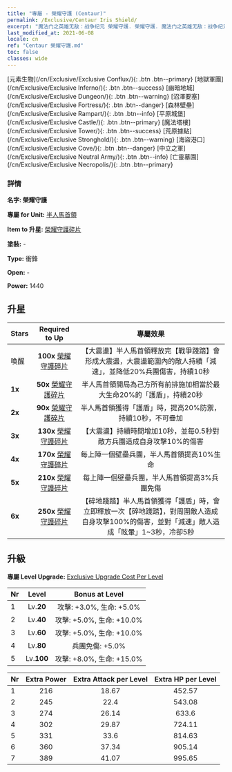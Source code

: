 ```yaml
---
title: "專屬 - 榮耀守護 (Centaur)"
permalink: /Exclusive/Centaur Iris Shield/
excerpt: "魔法门之英雄无敌：战争纪元 榮耀守護. 榮耀守護. 魔法门之英雄无敌：战争纪元 專屬 榮耀守護. 半人馬首領 專屬."
last_modified_at: 2021-06-08
locale: cn
ref: "Centaur 榮耀守護.md"
toc: false
classes: wide
---
```

 [元素生物](/cn/Exclusive/Exclusive Conflux/){: .btn .btn--primary} [地獄軍團](/cn/Exclusive/Exclusive Inferno/){: .btn .btn--success} [幽暗地城](/cn/Exclusive/Exclusive Dungeon/){: .btn .btn--warning} [沼澤要塞](/cn/Exclusive/Exclusive Fortress/){: .btn .btn--danger} [森林壁壘](/cn/Exclusive/Exclusive Rampart/){: .btn .btn--info} [平原城堡](/cn/Exclusive/Exclusive Castle/){: .btn .btn--primary} [魔法塔樓](/cn/Exclusive/Exclusive Tower/){: .btn .btn--success} [荒原據點](/cn/Exclusive/Exclusive Stronghold/){: .btn .btn--warning} [海盜港口](/cn/Exclusive/Exclusive Cove/){: .btn .btn--danger} [中立之軍](/cn/Exclusive/Exclusive Neutral Army/){: .btn .btn--info} [亡靈墓園](/cn/Exclusive/Exclusive Necropolis/){: .btn .btn--primary} 

### 詳情
 **名字: 榮耀守護** 

 **專屬 for Unit:** [半人馬首領](/cn/units/Centaur/) 

 **Item to 升星:** [榮耀守護碎片](/cn/Items/con_913/)

 **塗裝:** -

 **Type:** 衝鋒

 **Open:** -

 **Power:** 1440

## 升星

  |     Stars    |  Required to Up | 專屬效果 |
  |:-------------|:---------------:|:---------------:|
  |  喚醒  | **100x** [榮耀守護碎片](/cn/Items/con_913/) | 【大震盪】半人馬首領釋放完【戰爭踐踏】會形成大震盪，大震盪範圍內的敵人持續「減速」，並降低20%兵團傷害，持續10秒 |
  | **1x** <i class="fas fa-star"/> | **50x** [榮耀守護碎片](/cn/Items/con_913/) | 半人馬首領開局為己方所有前排施加相當於最大生命20%的「護盾」，持續20秒 |
  | **2x** <i class="fas fa-star"/> | **90x** [榮耀守護碎片](/cn/Items/con_913/) | 半人馬首領獲得「護盾」時，提高20%防禦，持續10秒，不可疊加 |
  | **3x** <i class="fas fa-star"/> | **130x** [榮耀守護碎片](/cn/Items/con_913/) | 【大震盪】持續時間增加10秒，並每0.5秒對敵方兵團造成自身攻擊10%的傷害 |
  | **4x** <i class="fas fa-star"/> | **170x** [榮耀守護碎片](/cn/Items/con_913/) | 每上陣一個壁壘兵團，半人馬首領提高10%生命 |
  | **5x** <i class="fas fa-star"/> | **210x** [榮耀守護碎片](/cn/Items/con_913/) | 每上陣一個壁壘兵團，半人馬首領提高3%兵團免傷 |
  | **6x** <i class="fas fa-star"/> | **250x** [榮耀守護碎片](/cn/Items/con_913/) | 【碎地踐踏】半人馬首領獲得「護盾」時，會立即釋放一次【碎地踐踏】，對周圍敵人造成自身攻擊100%的傷害，並對「減速」敵人造成「眩暈」1~3秒，冷卻5秒 |


## 升級
 **專屬 Level Upgrade:** [Exclusive Upgrade Cost Per Level](/Exclusive/ExclusiveUpgradeCostPerLevel/)

  |  Nr  |   Level  | Bonus at Level |
  |:-----|:--------:|:--------------:|
  | 1 | Lv.**20** | 攻擊: +3.0%, 生命: +5.0% |
  | 2 | Lv.**40** | 攻擊: +5.0%, 生命: +10.0% |
  | 3 | Lv.**60** | 攻擊: +5.0%, 生命: +10.0% |
  | 4 | Lv.**80** | 兵團免傷: +5.0% |
  | 5 | Lv.**100** | 攻擊: +8.0%, 生命: +15.0% |


  |  Nr  |  Extra Power | Extra Attack per Level | Extra HP per Level |
  |:-----|:--------:|:--------:|:--------:|
  | 1 | 216 | 18.67 | 452.57 |
  | 2 | 245 | 22.4 | 543.08 |
  | 3 | 274 | 26.14 | 633.6 |
  | 4 | 302 | 29.87 | 724.11 |
  | 5 | 331 | 33.6 | 814.63 |
  | 6 | 360 | 37.34 | 905.14 |
  | 7 | 389 | 41.07 | 995.65 |


